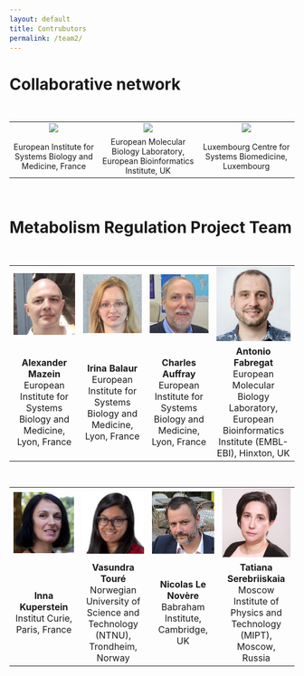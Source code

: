 ```yaml
---
layout: default
title: Contrubutors
permalink: /team2/
---
```


# Collaborative network

<br />

<table>
    <tr>
      <td style="width: 300px;" align="center"><img src="/images/logos/EISBM.png" width="200"/></td>
      <td style="width: 300px;" align="center"><img src="/images/logos/EISBM.png" width="200"/></td>
      <td style="width: 300px;" align="center"><img src="/images/logos/EISBM.png" width="200"/></td>
    </tr>
    <tr>
      <td align="center">European Institute for Systems Biology and Medicine, France</td>
      <td align="center">European Molecular Biology Laboratory, European Bioinformatics Institute, UK</td>
      <td align="center">Luxembourg Centre for Systems Biomedicine, Luxembourg</td>
    </tr>
</table>

<br />

# Metabolism Regulation Project Team

<br />

<table>
    <tr>
      <td style="width: 220px;" align="center"><img src="/images/team/AlexanderMazein.jpg" width="140"/></td>
      <td style="width: 220px;" align="center"><img src="/images/team/IrinaBalaur.jpg" width="140"/></td>
      <td style="width: 220px;" align="center"><img src="/images/team/CharlesAuffray.jpg" width="140"/></td>
      <td style="width: 220px;" align="center"><img src="/images/team/AntonioFabregat.jpg" width="140"/></td>
    </tr>
    <tr>
      <td align="center"><font size="3"><strong>Alexander Mazein</strong><br />European Institute for Systems Biology and Medicine, Lyon, France</font></td>
        <td align="center"><font size="3"><strong>Irina Balaur</strong><br />European Institute for Systems Biology and Medicine, Lyon, France</font></td>
      <td align="center"><font size="3"><strong>Charles Auffray</strong><br />European Institute for Systems Biology and Medicine, Lyon, France</font></td>
      <td align="center"><font size="3"><strong>Antonio Fabregat</strong><br />European Molecular Biology Laboratory, European Bioinformatics Institute (EMBL-EBI), Hinxton, UK</font></td>
    </tr>
</table>

<br />

<div>
<table>
    <tr>
      <td style="width: 220px;" align="center"><img src="/images/team/InnaKuperstein.jpg" width="140"/></td>
      <td style="width: 220px;" align="center"><img src="/images/team/VasundraToure.jpg" width="140"/></td>
      <td style="width: 220px;" align="center"><img src="/images/team/NicolasLeNovere.jpg" width="140"/></td>
      <td style="width: 220px;" align="center"><img src="/images/team/TatianaSerebriiskaia.jpg" width="140"/></td>
    </tr>
    <tr>
      <td align="center"><font size="3"><strong>Inna Kuperstein</strong><br />Institut Curie, Paris, France</font></td>
        <td align="center"><font size="3"><strong>Vasundra Touré</strong><br />Norwegian University of Science and Technology (NTNU), Trondheim, Norway</font></td>
      <td align="center"><font size="3"><strong>Nicolas Le Novère</strong><br />Babraham Institute, Cambridge, UK</font></td>
      <td align="center"><font size="3"><strong>Tatiana Serebriiskaia</strong><br />Moscow Institute of Physics and Technology (MIPT), Moscow, Russia</font></td>
    </tr>
</table>

<br />
    
</div>




